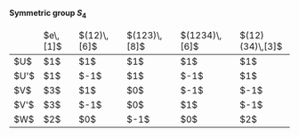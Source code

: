 **Symmetric group $S_4$**

<table>
  <thead>
    <tr>
      <td> </td>
      <td c>$e\,[1]$</td>
      <td c>$(12)\,[6]$</td>
      <td c>$(123)\,[8]$</td>
      <td c>$(1234)\,[6]$</td>
      <td c>$(12)(34)\,[3]$</td>
    </tr>
  </thead>
  <tbody>
    <tr>
      <td>$U$</td>
      <td c>$1$</td>
      <td c>$1$</td>
      <td c>$1$</td>
      <td c>$1$</td>
      <td c>$1$</td>
    </tr>
    <tr>
      <td>$U'$</td>
      <td c>$1$</td>
      <td c>$-1$</td>
      <td c>$1$</td>
      <td c>$-1$</td>
      <td c>$1$</td>
    </tr>
    <tr>
      <td>$V$</td>
      <td c>$3$</td>
      <td c>$1$</td>
      <td c>$0$</td>
      <td c>$-1$</td>
      <td c>$-1$</td>
    </tr>
    <tr>
      <td>$V'$</td>
      <td c>$3$</td>
      <td c>$-1$</td>
      <td c>$0$</td>
      <td c>$1$</td>
      <td c>$-1$</td>
    </tr>
    <tr>
      <td>$W$</td>
      <td c>$2$</td>
      <td c>$0$</td>
      <td c>$-1$</td>
      <td c>$0$</td>
      <td c>$2$</td>
    </tr>
  </tbody>
</table>